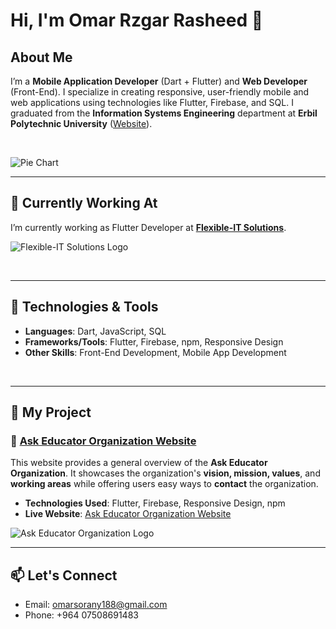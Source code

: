 # Hi, I'm Omar Rzgar Rasheed 👋

## About Me
I’m a **Mobile Application Developer** (Dart + Flutter) and **Web Developer** (Front-End). I specialize in creating responsive, user-friendly mobile and web applications using technologies like Flutter, Firebase, and SQL. I graduated from the **Information Systems Engineering** department at **Erbil Polytechnic University** ([Website](https://epu.edu.iq/)).

<br>

![Pie Chart](https://github.com/OmarRzgar1/OmarRzgar1/issues/2#issue-2781992869)

---

## 💼 Currently Working At
I’m currently working as Flutter Developer at [**Flexible-IT Solutions**](https://www.iflex-solutions.com/).

![Flexible-IT Solutions Logo](https://www.iflex-solutions.com/public/images/media/LogoFinal.png)

<br>

---

## 🔧 Technologies & Tools
- **Languages**: Dart, JavaScript, SQL
- **Frameworks/Tools**: Flutter, Firebase, npm, Responsive Design
- **Other Skills**: Front-End Development, Mobile App Development

<br>

---

## 🌟 My Project

### 🚀 [Ask Educator Organization Website](https://your-live-website-link.com)

This website provides a general overview of the **Ask Educator Organization**. It showcases the organization's **vision, mission, values**, and **working areas** while offering users easy ways to **contact** the organization.

- **Technologies Used**: Flutter, Firebase, Responsive Design, npm
- **Live Website**: [Ask Educator Organization Website](https://your-live-website-link.com)

![Ask Educator Organization Logo](https://link-to-your-website-logo.com)

---

## 📫 Let's Connect
- Email: [omarsorany188@gmail.com](mailto:omarsorany188@gmail.com)
- Phone: +964 07508691483

